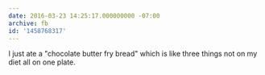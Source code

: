 ```yaml
---
date: 2016-03-23 14:25:17.000000000 -07:00
archive: fb
id: '1458768317'
---
```


I just ate a "chocolate butter fry bread" which is like three things not on my diet all on one plate.
